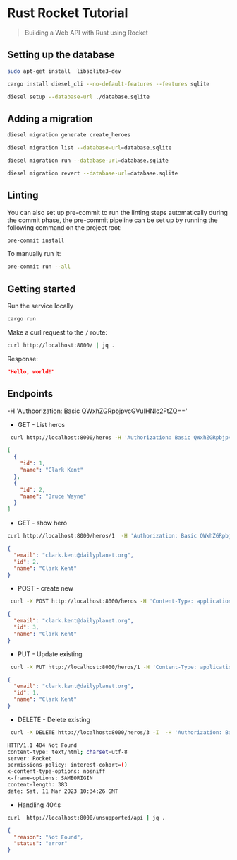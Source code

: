 # Rust Rocket Tutorial

> Building a Web API with Rust using Rocket

## Setting up the database

```bash
sudo apt-get install  libsqlite3-dev

cargo install diesel_cli --no-default-features --features sqlite

diesel setup --database-url ./database.sqlite
```

## Adding a migration

```bash
diesel migration generate create_heroes

diesel migration list --database-url=database.sqlite

diesel migration run --database-url=database.sqlite

diesel migration revert --database-url=database.sqlite
```

## Linting

You can also set up pre-commit to run the linting steps automatically during the commit phase, the pre-commit pipeline can be set up by running the following command on the project root:

```bash
pre-commit install
```

To manually run it:

```bash
pre-commit run --all
```

## Getting started

Run the service locally

```bash
cargo run
```

Make a curl request to the `/` route:

```bash
curl http://localhost:8000/ | jq .
```

Response:

```json
"Hello, world!"
```

## Endpoints

-H 'Authoorization: Basic QWxhZGRpbjpvcGVuIHNlc2FtZQ=='

- GET - List heros

```bash
 curl http://localhost:8000/heros -H 'Authorization: Basic QWxhZGRpbjpvcGVuIHNlc2FtZQ==' | jq .
```

```json
[
  {
    "id": 1,
    "name": "Clark Kent"
  },
  {
    "id": 2,
    "name": "Bruce Wayne"
  }
]
```

- GET - show hero

```bash
curl http://localhost:8000/heros/1  -H 'Authorization: Basic QWxhZGRpbjpvcGVuIHNlc2FtZQ==' | jq .
```

```json
{
  "email": "clark.kent@dailyplanet.org",
  "id": 2,
  "name": "Clark Kent"
}
```

- POST - create new

```bash
 curl -X POST http://localhost:8000/heros -H 'Content-Type: application/json'  -H 'Authorization: Basic QWxhZGRpbjpvcGVuIHNlc2FtZQ==' -d '{"name": "Clark Kent", "email": "clark.kent@dailyplanet.org"}' | jq .
```

```json
{
  "email": "clark.kent@dailyplanet.org",
  "id": 3,
  "name": "Clark Kent"
}
```

- PUT - Update existing

```bash
 curl -X PUT http://localhost:8000/heros/1 -H 'Content-Type: application/json'  -H 'Authorization: Basic QWxhZGRpbjpvcGVuIHNlc2FtZQ==' -d '{"name": "Clark J Kent", "email": "clark.j.kent@dailyplanet.org"}'  | jq .
```

```json
{
  "email": "clark.kent@dailyplanet.org",
  "id": 1,
  "name": "Clark Kent"
}
```

- DELETE - Delete existing

```bash
 curl -X DELETE http://localhost:8000/heros/3 -I  -H 'Authorization: Basic QWxhZGRpbjpvcGVuIHNlc2FtZQ=='
```

```bash
HTTP/1.1 404 Not Found
content-type: text/html; charset=utf-8
server: Rocket
permissions-policy: interest-cohort=()
x-content-type-options: nosniff
x-frame-options: SAMEORIGIN
content-length: 383
date: Sat, 11 Mar 2023 10:34:26 GMT

```

- Handling 404s

```bash
curl  http://localhost:8000/unsupported/api | jq .
```

```json
{
  "reason": "Not Found",
  "status": "error"
}
```
